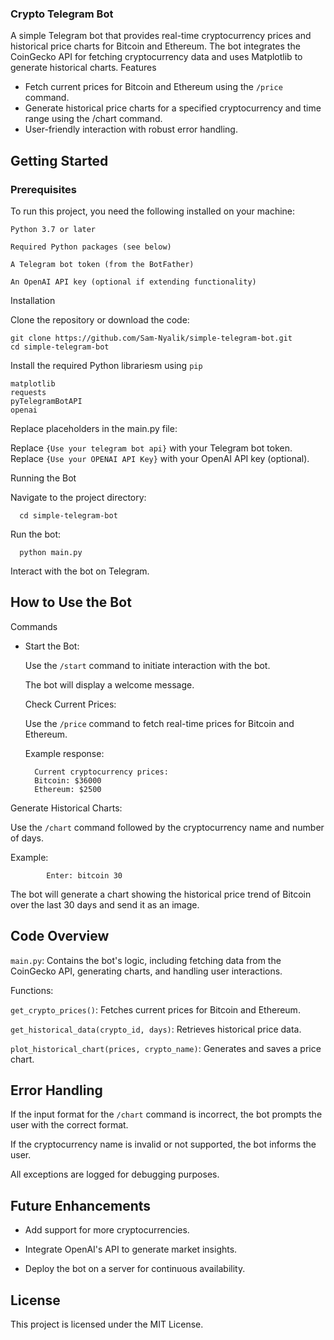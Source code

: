 ### Crypto Telegram Bot

A simple Telegram bot that provides real-time cryptocurrency prices and historical price charts for Bitcoin and Ethereum. The bot integrates the CoinGecko API for fetching cryptocurrency data and uses Matplotlib to generate historical charts.
Features

- Fetch current prices for Bitcoin and Ethereum using the `/price` command.  
- Generate historical price charts for a specified cryptocurrency and time range using the /chart command.  
- User-friendly interaction with robust error handling.

## Getting Started
### Prerequisites

To run this project, you need the following installed on your machine:

    Python 3.7 or later

    Required Python packages (see below)

    A Telegram bot token (from the BotFather)

    An OpenAI API key (optional if extending functionality)

Installation

Clone the repository or download the code:
```
git clone https://github.com/Sam-Nyalik/simple-telegram-bot.git
cd simple-telegram-bot
```

Install the required Python librariesm using `pip`
  
    matplotlib
    requests
    pyTelegramBotAPI
    openai

Replace placeholders in the main.py file:
       
  Replace `{Use your telegram bot api}` with your Telegram bot token.  
  Replace `{Use your OPENAI API Key}` with your OpenAI API key (optional).

Running the Bot

  Navigate to the project directory:
```
  cd simple-telegram-bot
```

Run the bot:
  ```
    python main.py
 ```

Interact with the bot on Telegram.

## How to Use the Bot
Commands

- Start the Bot:

  Use the `/start` command to initiate interaction with the bot.

  The bot will display a welcome message.

  Check Current Prices:

  Use the `/price` command to fetch real-time prices for Bitcoin and Ethereum.

  Example response:
  ```
    Current cryptocurrency prices:
    Bitcoin: $36000
    Ethereum: $2500
  ```

Generate Historical Charts:

  Use the `/chart` command followed by the cryptocurrency name and number of days.

  Example:
```
        Enter: bitcoin 30
```
  The bot will generate a chart showing the historical price trend of Bitcoin over the last 30 days and send it as an image.

## Code Overview

  `main.py`: Contains the bot's logic, including fetching data from the CoinGecko API, generating charts, and handling user interactions.

  Functions:

  `get_crypto_prices()`: Fetches current prices for Bitcoin and Ethereum.  

  `get_historical_data(crypto_id, days)`: Retrieves historical price data.  

   `plot_historical_chart(prices, crypto_name)`: Generates and saves a price chart.  

## Error Handling

  If the input format for the `/chart` command is incorrect, the bot prompts the user with the correct format.  

  If the cryptocurrency name is invalid or not supported, the bot informs the user.  

  All exceptions are logged for debugging purposes.

## Future Enhancements

  - Add support for more cryptocurrencies.

  - Integrate OpenAI's API to generate market insights.

  - Deploy the bot on a server for continuous availability.

## License

This project is licensed under the MIT License. 
